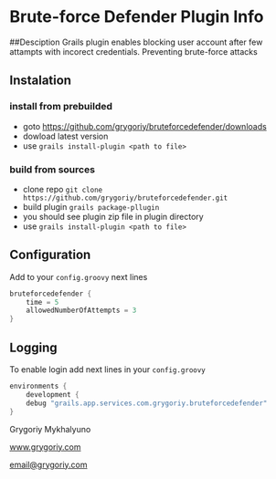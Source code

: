 Brute-force Defender Plugin Info
================================

##Desciption
Grails plugin enables blocking user account after few attampts with incorect credentials. Preventing brute-force attacks

## Instalation
### install from prebuilded
- goto https://github.com/grygoriy/bruteforcedefender/downloads
- dowload latest version
- use `grails install-plugin <path to file>`

### build from sources
- clone repo `git clone https://github.com/grygoriy/bruteforcedefender.git`
- build plugin `grails package-pllugin`
- you should see plugin zip file in plugin directory
- use `grails install-plugin <path to file>`

## Configuration
Add to your `config.groovy` next lines
```groovy
bruteforcedefender {
    time = 5
    allowedNumberOfAttempts = 3
}
```

## Logging
To enable login add next lines in your `config.groovy`
```groovy
environments {
    development {
    debug "grails.app.services.com.grygoriy.bruteforcedefender"
}
```

Grygoriy Mykhalyuno

www.grygoriy.com

email@grygoriy.com
